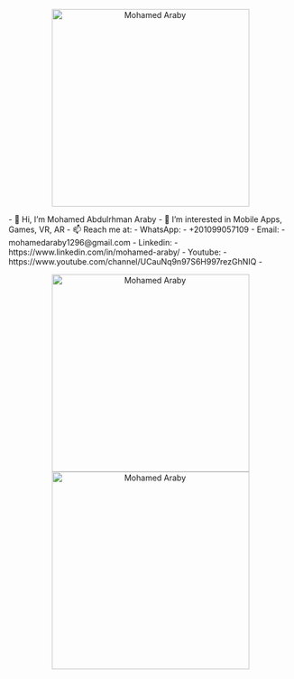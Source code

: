  <p align="center"><img src="https://github.com/mohamedaraby122/CodeForces-ProblemsSolutions/blob/master/araby.png" width="350" title="Mohamed Araby"> </p>
- 👋 Hi, I’m Mohamed Abdulrhman Araby
- 👀 I’m interested in Mobile Apps, Games, VR, AR
- 📫 Reach me at:
- WhatsApp:
-       +201099057109
- Email:
-       mohamedaraby1296@gmail.com
- Linkedin:
-       https://www.linkedin.com/in/mohamed-araby/
- Youtube:
-       https://www.youtube.com/channel/UCauNq9n97S6H997rezGhNIQ
-       
 <p align="center">
 <img src="https://github.com/mohamedaraby122/CodeForces-ProblemsSolutions/blob/master/flutter.png" width="350" height="350" title="Mohamed Araby"> 
 <img src="https://github.com/mohamedaraby122/CodeForces-ProblemsSolutions/blob/master/unity.png" width="350" height="350" title="Mohamed Araby"> 
</p>
<!---
mohamedaraby122/mohamedaraby122 is a ✨ special ✨ repository because its `README.md` (this file) appears on your GitHub profile.
You can click the Preview link to take a look at your changes.
--->
